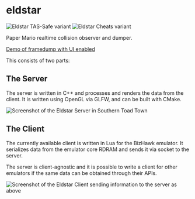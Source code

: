 # eldstar

![Eldstar TAS-Safe variant](eldstar_server/resources/images/eldstar_tassafe_128.png) ![Eldstar Cheats variant](eldstar_server/resources/images/eldstar_cheats_128.png)

Paper Mario realtime collision observer and dumper.

[Demo of framedump with UI enabled](https://youtu.be/UWDEOoRjCwI)

This consists of two parts:

## The Server

The server is written in C++ and processes and renders the data from the client. It is written using OpenGL via GLFW, and can be built with CMake.

![Screenshot of the Eldstar Server in Southern Toad Town](.github/resources/server_screenshot.png)

## The Client

The currently available client is written in Lua for the BizHawk emulator.
It serializes data from the emulator core RDRAM and sends it via socket to the server.

The server is client-agnostic and it is possible to write a client for other emulators if the same data can be obtained through their APIs.

![Screenshot of the Eldstar Client sending information to the server as above](.github/resources/client_screenshot.png)
